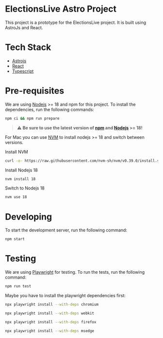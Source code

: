 # ElectionsLive Astro Project

This project is a prototype for the ElectionsLive project. It is built using AstroJs and React.

# Tech Stack

-   [Astrojs](https://astro.build/)
-   [React](https://reactjs.org/)
-   [Typescript](https://www.typescriptlang.org/)

# Pre-requisites

We are using [Nodejs](https://nodejs.org/en) >= 18 and npm for this project. To install the dependencies, run the following commands:

```bash
npm ci && npm run prepare
```

> :warning: **Be sure to use the latest version of [npm](https://www.npmjs.com/) and [Nodejs](https://nodejs.org/en) >= 18!**

For Mac you can use [NVM](https://nodejs.org/en/download/package-manager#nvm) to install nodejs >= 18 and switch between versions.

Install NVM

```bash
curl -o- https://raw.githubusercontent.com/nvm-sh/nvm/v0.39.0/install.sh | bash
```

Install Nodejs 18

```bash
nvm install 18
```

Switch to Nodejs 18

```bash
nvm use 18
```

# Developing

To start the development server, run the following command:

```bash
npm start
```

# Testing

We are using [Playwright](https://playwright.dev/) for testing. To run the tests, run the following command:

```bash
npm run test
```

Maybe you have to install the playwright dependencies first:

```bash
npx playwright install --with-deps chromium

npx playwright install --with-deps webkit

npx playwright install --with-deps firefox

npx playwright install --with-deps msedge
```
